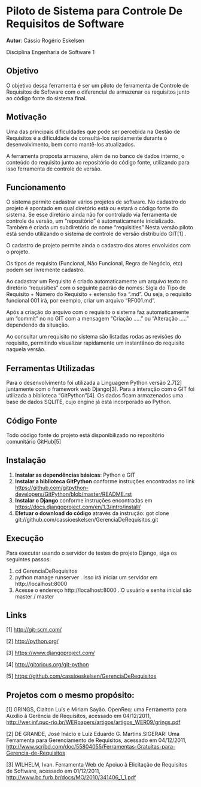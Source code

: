 # Piloto de Sistema para Controle De Requisitos de Software

**Autor**: Cássio Rogério Eskelsen

Disciplina Engenharia de Software 1
 
## Objetivo

O objetivo dessa ferramenta é ser um piloto de ferramenta de Controle de Requisitos de Software com o  diferencial de armazenar os requisitos junto ao código fonte do sistema final.

## Motivação

Uma das principais dificuldades que pode ser percebida na Gestão de Requisitos é a dificuldade de consultá-los rapidamente durante o desenvolvimento, bem como mantê-los atualizados.

A ferramenta proposta armazena, além de no banco de dados interno, o conteúdo do requisito junto ao repositório do código fonte, utilizando para isso ferramenta de controle de versão.

## Funcionamento

O sistema permite cadastrar vários projetos de software. No cadastro do projeto é apontado em qual diretório está ou estará o código fonte do sistema. Se esse diretório ainda não for controlado via ferramenta de controle de versão, um “repositório” é automaticamente inicializado. Também é criada um subdiretório de nome “requisities”
Nesta versão piloto está sendo utilizando o sistema de controle de versão distribuído GIT[1] .

O cadastro de projeto permite ainda o cadastro dos atores envolvidos com o projeto.

Os tipos de requisito (Funcional, Não Funcional, Regra de Negócio, etc) podem ser livremente cadastro.

Ao cadastrar um Requisito é criado automaticamente um arquivo texto no diretório “requisities” com o seguinte padrão de nomes: Sigla do Tipo de Requisito + Número do Requisito + extensão fixa “.md”. Ou seja, o requisito funcional 001 irá, por exemplo, criar um arquivo “RF001.md”.

Após a criação do arquivo com o requisito o sistema faz automaticamente um “commit” no no GIT com a mensagem “Criação .....” ou “Alteração .....” dependendo da situação.

Ao consultar um requisito no sistema são listadas rodas as revisões do requisito, permitindo visualizar rapidamente um instantâneo do requisito naquela versão.

## Ferramentas Utilizadas

Para o desenvolvimento foi utilizada a Linguagem Python versão 2.7[2]  juntamente com o framework web Django[3].  Para a interação com o GIT foi utilizada a biblioteca “GitPython”[4]. Os dados ficam armazenados uma base de dados SQLITE, cujo engine já está incorporado ao Python.

## Código Fonte

Todo código fonte do projeto está disponibilizado no repositório comunitário GitHub[5]

## Instalação

1. **Instalar as dependências básicas**: Python e GIT
2. **Instalar a biblioteca GitPython** conforme instruções encontradas no link https://github.com/gitpython-developers/GitPython/blob/master/README.rst
3. **Instalar o Django** conforme instruções encontradas em https://docs.djangoproject.com/en/1.3/intro/install/
4. **Efetuar o download do código** através da instrução:
got clone git://github.com/cassioeskelsen/GerenciaDeRequisitos.git

## Execução

Para executar usando o servidor de testes do projeto Django, siga os seguintes passos:

1. cd GerenciaDeRequisitos
2. python manage runserver . Isso irá iniciar um servidor em http://localhost:8000
3. Acesse o endereço http://localhost:8000 . O usuário e senha inicial são master / master

## Links

[1] http://git-scm.com/

[2] http://python.org/

[3] https://www.djangoproject.com/

[4] http://gitorious.org/git-python

[5] https://github.com/cassioeskelsen/GerenciaDeRequisitos

## Projetos com o mesmo propósito:

[1] GRINGS, Claiton Luís e Miriam Sayão. OpenReq: uma Ferramenta para Auxílio à Gerência de Requisitos, acessado em 04/12/2011, http://wer.inf.puc-rio.br/WERpapers/artigos/artigos_WER09/grings.pdf

[2] DE GRANDE, José Inácio e Luiz Eduardo G. Martins.SIGERAR: Uma Ferramenta para Gerenciamento de Requisitos, acessado em 04/12/2011, http://www.scribd.com/doc/55804055/Ferramentas-Gratuitas-para-Gerencia-de-Requisitos

[3] WILHELM, Ivan. Ferramenta Web de Apoiuo à Elicitação de Requisitos de Software, acessado em 01/12/2011, http://www.bc.furb.br/docs/MO/2010/341406_1_1.pdf
